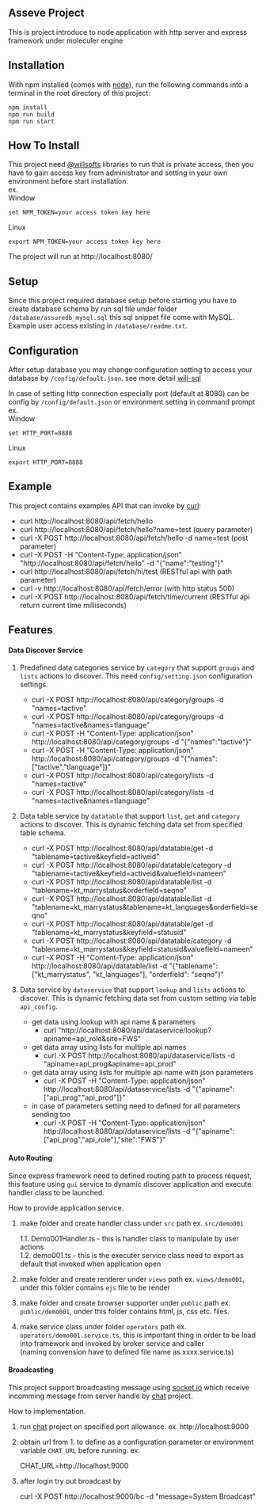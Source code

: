 ## Asseve Project

This is project introduce to node application with http server and express framework under moleculer engine

## Installation

With npm installed (comes with [node](https://nodejs.org/en/)), run the following commands into a terminal in the root directory of this project:

```shell
npm install
npm run build
npm run start
```

## How To Install
This project need [@willsofts](https://github.com/willsofts) libraries to run that is private access, then you have to gain access key from administrator and setting in your own environment before start installation. \
ex. \
Window

    set NPM_TOKEN=your access token key here

Linux

    export NPM_TOKEN=your access token key here


The project will run at http://localhost:8080/

## Setup
Since this project required database setup before starting you have to create database schema by run sql file under folder `/database/assuredb_mysql.sql` this sql snippet file come with MySQL. Example user access existing in `/database/readme.txt`.

## Configuration
After setup database you may change configuration setting to access your database by `/config/default.json`. see more detail [will-sql](https://github.com/willsofts/will-sql)

In case of setting http connection especially port (default at 8080) can be config by `/config/default.json` or environment setting in command prompt \
ex. \
Window 

    set HTTP_PORT=8888 

Linux 

    export HTTP_PORT=8888 

## Example

This project contains examples API that can invoke by [curl](https://curl.se/download.html):

* curl http://localhost:8080/api/fetch/hello 
* curl http://localhost:8080/api/fetch/hello?name=test  (query parameter)
* curl -X POST http://localhost:8080/api/fetch/hello -d name=test  (post parameter)
* curl -X POST -H "Content-Type: application/json" "http://localhost:8080/api/fetch/hello" -d "{\"name\":\"testing\"}"
* curl http://localhost:8080/api/fetch/hi/test (RESTful api with path parameter)
* curl -v http://localhost:8080/api/fetch/error (with http status 500)
* curl -X POST http://localhost:8080/api/fetch/time/current (RESTful api return current time milliseconds)

## Features

#### Data Discover Service

1. Predefined data categories service by `category` that support `groups` and `lists` actions to discover. This need `config/setting.json` configuration settings.

    - curl -X POST http://localhost:8080/api/category/groups -d "names=tactive"
    - curl -X POST http://localhost:8080/api/category/groups -d "names=tactive&names=tlanguage"
    - curl -X POST -H "Content-Type: application/json" http://localhost:8080/api/category/groups -d "{\"names\":\"tactive\"}"
    - curl -X POST -H "Content-Type: application/json" http://localhost:8080/api/category/groups -d "{\"names\":[\"tactive\",\"tlanguage\"]}"
    - curl -X POST http://localhost:8080/api/category/lists -d "names=tactive"
    - curl -X POST http://localhost:8080/api/category/lists -d "names=tactive&names=tlanguage"

2. Data table service by `datatable` that support `list`, `get` and `category` actions to discover. This is dynamic fetching data set from specified table schema.
    - curl -X POST http://localhost:8080/api/datatable/get -d "tablename=tactive&keyfield=activeid"
    - curl -X POST http://localhost:8080/api/datatable/category -d "tablename=tactive&keyfield=activeid&valuefield=nameen"
    - curl -X POST http://localhost:8080/api/datatable/list -d "tablename=kt_marrystatus&orderfield=seqno"
    - curl -X POST http://localhost:8080/api/datatable/list -d "tablename=kt_marrystatus&tablename=kt_languages&orderfield=seqno"
    - curl -X POST http://localhost:8080/api/datatable/get -d "tablename=kt_marrystatus&keyfield=statusid"
    - curl -X POST http://localhost:8080/api/datatable/category -d "tablename=kt_marrystatus&keyfield=statusid&valuefield=nameen"
    - curl -X POST -H "Content-Type: application/json" http://localhost:8080/api/datatable/list -d "{\"tablename\": [\"kt_marrystatus\", \"kt_languages\"], \"orderfield\": \"seqno\"}"

3. Data service by `dataservice` that support `lookup` and `lists` actions to discover. This is dynamic fetching data set from custom setting via table `api_config`.
    
    - get data using lookup with api name & parameters
        - curl "http://localhost:8080/api/dataservice/lookup?apiname=api_role&site=FWS"
    - get data array using lists for multiple api names
        - curl -X POST http://localhost:8080/api/dataservice/lists -d "apiname=api_prog&apiname=api_prod"
    - get data array using lists for multiple api name with json parameters
        - curl -X POST -H "Content-Type: application/json" http://localhost:8080/api/dataservice/lists -d "{\"apiname\":[\"api_prog\",\"api_prod\"]}"
    - in case of parameters setting need to defined for all parameters sending too
        - curl -X POST -H "Content-Type: application/json" http://localhost:8080/api/dataservice/lists -d "{\"apiname\":[\"api_prog\",\"api_role\"],\"site\":\"FWS\"}"


#### Auto Routing

Since express framework need to defined routing path to process request, this feature using `gui` service to dynamic discover application and execute handler class to be launched. 

How to provide application service.

1. make folder and create handler class under `src` path ex. `src/demo001`

    1.1. Demo001Handler.ts - this is handler class to manipulate by user actions    
    1.2. demo001.ts - this is the executer service class need to export as default that invoked when application open

2. make folder and create renderer under `views` path ex. `views/demo001`, under this folder contains `ejs` file to be render
3. make folder and create browser supporter under `public` path ex. `public/demo001`, under this folder contains html, js, css etc. files.
4. make service class under folder `operators` path ex. `operators/demo001.service.ts`, this is important thing in order to be load into framework and invoked by broker service and caller \
(naming convension have to defined file name as xxxx.service.ts)


#### Broadcasting

This project support broadcasting message using [socket.io](https://socket.io/) which receive incomming message from server handle by [chat](https://github.com/willsofts/chat) project.

How to implementation.

1. run [chat](https://github.com/willsofts/chat) project on specified port allowance. ex. http://localhost:9000
2. obtain url from 1. to define as a configuration parameter or environment variable `CHAT_URL` before running. ex. 
    
    CHAT_URL=http://localhost:9000

3. after login try out broadcast by
    
    curl -X POST http://localhost:9000/bc -d "message=System Broadcast"

